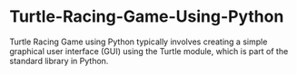 # Turtle-Racing-Game-Using-Python
Turtle Racing Game using Python typically involves creating a simple graphical user interface (GUI) using the Turtle module, which is part of the standard library in Python.
